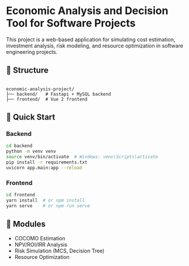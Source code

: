# Economic Analysis and Decision Tool for Software Projects

This project is a web-based application for simulating cost estimation, investment analysis, risk modeling, and resource optimization in software engineering projects.

## 🔧 Structure

```

economic-analysis-project/
├── backend/   # Fastapi + MySQL backend
├── frontend/  # Vue 2 frontend

````

## 🚀 Quick Start

### Backend

```bash
cd backend
python -m venv venv
source venv/bin/activate  # Windows: venv\Scripts\activate
pip install -r requirements.txt
uvicorn app.main:app --reload
````

### Frontend

```bash
cd frontend
yarn install  # or npm install
yarn serve    # or npm run serve
```

## 🧠 Modules

* COCOMO Estimation
* NPV/ROI/IRR Analysis
* Risk Simulation (MCS, Decision Tree)
* Resource Optimization
